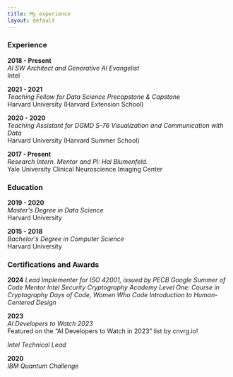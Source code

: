 ```yaml
---
title: My experience
layout: default
---
```


### Experience
**2018 - Present**  
*AI SW Architect and Generative AI Evangelist*  
Intel  

**2021 - 2021**  
*Teaching Fellow for Data Science Precapstone & Capstone*  
Harvard University (Harvard Extension School)  

**2020 - 2020**  
*Teaching Assistant for DGMD S-76 Visualization and Communication with Data*  
Harvard University (Harvard Summer School)  

**2017 - Present**  
*Research Intern. Mentor and PI: Hal Blumenfeld.*  
Yale University Clinical Neuroscience Imaging Center  

### Education

**2019 - 2020**  
*Master's Degree in Data Science*  
Harvard University  

**2015 - 2018**  
*Bachelor's Degree in Computer Science*  
Harvard University  

### Certifications and Awards

**2024**
*Lead Implementer for ISO 42001, issued by PECB*
*Google Summer of Code Mentor*
*Intel Security Cryptography Academy Level One: Course in Cryptography*
*Days of Code, Women Who Code*
*Introduction to Human-Centered Design*

**2023**  
*AI Developers to Watch 2023*  
Featured on the “AI Developers to Watch in 2023” list by cnvrg.io!  

*Intel Technical Lead*  

**2020**  
*IBM Quantum Challenge*
